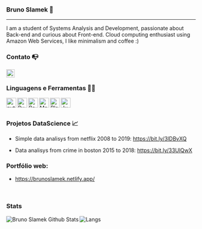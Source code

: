 ### Bruno Slamek 👋

---
I am a student of Systems Analysis and Development, passionate about Back-end and curious about Front-end. Cloud computing enthusiast using Amazon Web Services, I like minimalism and coffee :)

### Contato 📭

[<img align="left"  width="22px" src="https://cdn.jsdelivr.net/npm/simple-icons@3.4.0/icons/linkedin.svg" />](https://www.linkedin.com/in/bruno-slamek)


<br />

### Linguagens e Ferramentas 🔨🔧

<img align="left" alt="python" width="26px" src="https://cdn3.iconfinder.com/data/icons/logos-and-brands-adobe/512/267_Python-512.png" />

<img align="left" alt="PyCharm" width="26px" src="https://dashboard.snapcraft.io/site_media/appmedia/2017/11/PyCharmCore256.png" />

<img align="left" alt="Pandas" width="26px" src="https://cdn.jsdelivr.net/npm/simple-icons@3.4.0/icons/pandas.svg" />

<img align="left" alt="Matplot" width="26px" src="https://images.plot.ly/logo/new-branding/plotly-logomark.png" />

<img align="left" alt="Plotly" width="26px" src="https://upload.wikimedia.org/wikipedia/commons/thumb/8/84/Matplotlib_icon.svg/1024px-Matplotlib_icon.svg.png" />

<img align="left" alt="Jupyter" width="26px" src="https://upload.wikimedia.org/wikipedia/commons/thumb/3/38/Jupyter_logo.svg/1200px-Jupyter_logo.svg.png" />


<br />
<br />

### Projetos DataScience 📈

  - Simple data analisys from netflix 2008 to 2019: https://bit.ly/3lDBvXQ
  
  - Data analisys from crime in boston 2015 to 2018: https://bit.ly/33UlQwX

### Portfólio web:

  - https://brunoslamek.netlify.app/

<br />

### Stats

<img align="left" alt="Bruno Slamek Github Stats" src="https://github-readme-stats.vercel.app/api?username=brunoslamek&show_icons=true&hide_border=false" />

![Langs](https://github-readme-stats.vercel.app/api/top-langs/?username=BrunoSlamek&layout=compact&theme=)

<br />
